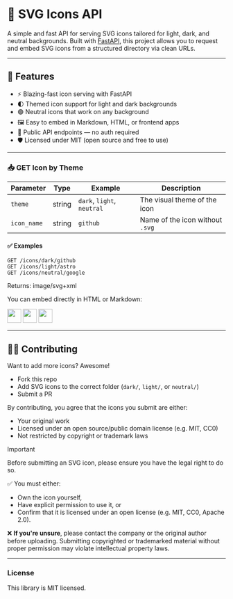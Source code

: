# 🎨 SVG Icons API

A simple and fast API for serving SVG icons tailored for light, dark, and neutral backgrounds. Built with [FastAPI](https://fastapi.tiangolo.com/), this project allows you to request and embed SVG icons from a structured directory via clean URLs.

---

## 🚀 Features

- ⚡ Blazing-fast icon serving with FastAPI
- 🌓 Themed icon support for light and dark backgrounds
- 🟢 Neutral icons that work on any background
- 🖼 Easy to embed in Markdown, HTML, or frontend apps
- 🔗 Public API endpoints — no auth required
- 🛡 Licensed under MIT (open source and free to use)

---

### 📥 GET Icon by Theme


| Parameter   | Type     | Example            | Description                           |
|-------------|----------|--------------------|---------------------------------------|
| `theme`     | string   | `dark`, `light`, `neutral` | The visual theme of the icon |
| `icon_name` | string   | `github`           | Name of the icon without `.svg`       |

#### ✅ Examples

```http
GET /icons/dark/github
GET /icons/light/astro
GET /icons/neutral/google
```

Returns: image/svg+xml

You can embed directly in HTML or Markdown:

<span>
<img src="https://svg-icons-api-production.up.railway.app/icons/neutral/spotify" width="32" />
<img src="https://svg-icons-api-production.up.railway.app/icons/light/bash" width="32" />
<img src="https://svg-icons-api-production.up.railway.app/icons/dark/github" width="32" />
</span>

---

## 🧑‍💻 Contributing

Want to add more icons? Awesome!

- Fork this repo
- Add SVG icons to the correct folder (`dark/`, `light/`, or `neutral/`)
- Submit a PR

By contributing, you agree that the icons you submit are either:
- Your original work
- Licensed under an open source/public domain license (e.g. MIT, CC0)
- Not restricted by copyright or trademark laws

> [!IMPORTANT]
> Before submitting an SVG icon, please ensure you have the legal right to do so.
>
> ✅ You must either:
> - Own the icon yourself,
> - Have explicit permission to use it, or
> - Confirm that it is licensed under an open license (e.g. MIT, CC0, Apache 2.0).
>
> ❌ **If you're unsure**, please contact the company or the original author before uploading.
> Submitting copyrighted or trademarked material without proper permission may violate intellectual property laws.

---

### License
This library is MIT licensed.
